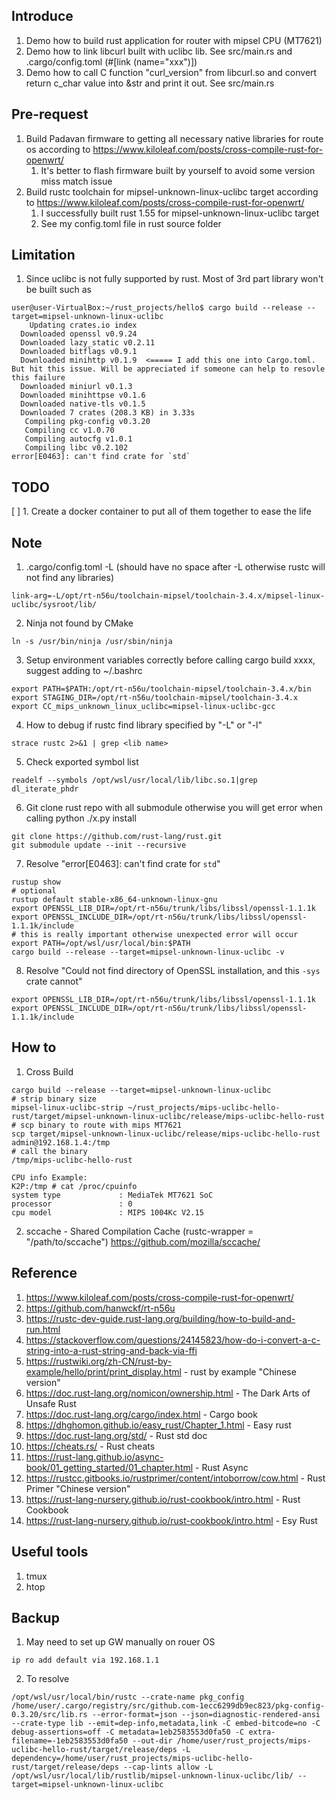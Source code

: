 ## Introduce
1. Demo how to build rust application for router with mipsel CPU (MT7621)
2. Demo how to link libcurl built with uclibc lib. See src/main.rs and .cargo/config.toml (#[link (name="xxx")])
3. Demo how to call C function "curl_version" from libcurl.so and convert return c_char value into &str and print it out. See src/main.rs

## Pre-request
1. Build Padavan firmware to getting all necessary native libraries for route os according to https://www.kiloleaf.com/posts/cross-compile-rust-for-openwrt/
   1. It's better to flash firmware built by yourself to avoid some version miss match issue
2. Build rustc toolchain for mipsel-unknown-linux-uclibc target according to https://www.kiloleaf.com/posts/cross-compile-rust-for-openwrt/
   1. I successfully built rust 1.55 for mipsel-unknown-linux-uclibc target
   2. See my config.toml file in rust source folder

## Limitation
1. Since uclibc is not fully supported by rust. Most of 3rd part library won't be built such as
```
user@user-VirtualBox:~/rust_projects/hello$ cargo build --release --target=mipsel-unknown-linux-uclibc
    Updating crates.io index
  Downloaded openssl v0.9.24
  Downloaded lazy_static v0.2.11
  Downloaded bitflags v0.9.1
  Downloaded minihttp v0.1.9  <===== I add this one into Cargo.toml. But hit this issue. Will be appreciated if someone can help to resovle this failure
  Downloaded miniurl v0.1.3
  Downloaded minihttpse v0.1.6
  Downloaded native-tls v0.1.5
  Downloaded 7 crates (208.3 KB) in 3.33s
   Compiling pkg-config v0.3.20
   Compiling cc v1.0.70
   Compiling autocfg v1.0.1
   Compiling libc v0.2.102
error[E0463]: can't find crate for `std`
```

## TODO
[ ] 1. Create a docker container to put all of them together to ease the life

## Note

1. .cargo/config.toml -L (should have no space after -L otherwise rustc will not find any libraries)
```
link-arg=-L/opt/rt-n56u/toolchain-mipsel/toolchain-3.4.x/mipsel-linux-uclibc/sysroot/lib/
```

2. Ninja not found by CMake
```
ln -s /usr/bin/ninja /usr/sbin/ninja
```

3. Setup environment variables correctly before calling cargo build xxxx, suggest adding to ~/.bashrc
```
export PATH=$PATH:/opt/rt-n56u/toolchain-mipsel/toolchain-3.4.x/bin
export STAGING_DIR=/opt/rt-n56u/toolchain-mipsel/toolchain-3.4.x
export CC_mips_unknown_linux_uclibc=mipsel-linux-uclibc-gcc
```

4. How to debug if rustc find library specified by "-L" or "-l"
```
strace rustc 2>&1 | grep <lib name>
```

5. Check exported symbol list
```
readelf --symbols /opt/wsl/usr/local/lib/libc.so.1|grep dl_iterate_phdr
```

6. Git clone rust repo with all submodule otherwise you will get error when calling python ./x.py install
```
git clone https://github.com/rust-lang/rust.git
git submodule update --init --recursive
```

7. Resolve "error[E0463]: can't find crate for `std`"
```
rustup show
# optional
rustup default stable-x86_64-unknown-linux-gnu
export OPENSSL_LIB_DIR=/opt/rt-n56u/trunk/libs/libssl/openssl-1.1.1k
export OPENSSL_INCLUDE_DIR=/opt/rt-n56u/trunk/libs/libssl/openssl-1.1.1k/include
# this is really important otherwise unexpected error will occur
export PATH=/opt/wsl/usr/local/bin:$PATH
cargo build --release --target=mipsel-unknown-linux-uclibc -v
```

8. Resolve "Could not find directory of OpenSSL installation, and this `-sys` crate cannot"
```
export OPENSSL_LIB_DIR=/opt/rt-n56u/trunk/libs/libssl/openssl-1.1.1k
export OPENSSL_INCLUDE_DIR=/opt/rt-n56u/trunk/libs/libssl/openssl-1.1.1k/include
```

## How to

1. Cross Build
```
cargo build --release --target=mipsel-unknown-linux-uclibc
# strip binary size
mipsel-linux-uclibc-strip ~/rust_projects/mips-uclibc-hello-rust/target/mipsel-unknown-linux-uclibc/release/mips-uclibc-hello-rust
# scp binary to route with mips MT7621
scp target/mipsel-unknown-linux-uclibc/release/mips-uclibc-hello-rust admin@192.168.1.4:/tmp
# call the binary
/tmp/mips-uclibc-hello-rust

CPU info Example:
K2P:/tmp # cat /proc/cpuinfo
system type             : MediaTek MT7621 SoC
processor               : 0
cpu model               : MIPS 1004Kc V2.15
```
2. sccache - Shared Compilation Cache (rustc-wrapper = "/path/to/sccache")
   https://github.com/mozilla/sccache/

## Reference

1. https://www.kiloleaf.com/posts/cross-compile-rust-for-openwrt/
2. https://github.com/hanwckf/rt-n56u
3. https://rustc-dev-guide.rust-lang.org/building/how-to-build-and-run.html
4. https://stackoverflow.com/questions/24145823/how-do-i-convert-a-c-string-into-a-rust-string-and-back-via-ffi
5. https://rustwiki.org/zh-CN/rust-by-example/hello/print/print_display.html - rust by example "Chinese version"
6. https://doc.rust-lang.org/nomicon/ownership.html - The Dark Arts of Unsafe Rust
7. https://doc.rust-lang.org/cargo/index.html - Cargo book
8. https://dhghomon.github.io/easy_rust/Chapter_1.html - Easy rust
9. https://doc.rust-lang.org/std/ - Rust std doc
10. https://cheats.rs/ - Rust cheats
11. https://rust-lang.github.io/async-book/01_getting_started/01_chapter.html - Rust Async
12. https://rustcc.gitbooks.io/rustprimer/content/intoborrow/cow.html - Rust Primer "Chinese version"
13. https://rust-lang-nursery.github.io/rust-cookbook/intro.html - Rust Cookbook
13. https://rust-lang-nursery.github.io/rust-cookbook/intro.html - Esy Rust

## Useful tools
1. tmux
2. htop

## Backup
1. May need to set up GW manually on rouer OS
```
ip ro add default via 192.168.1.1
```
2. To resolve
```
/opt/wsl/usr/local/bin/rustc --crate-name pkg_config /home/user/.cargo/registry/src/github.com-1ecc6299db9ec823/pkg-config-0.3.20/src/lib.rs --error-format=json --json=diagnostic-rendered-ansi --crate-type lib --emit=dep-info,metadata,link -C embed-bitcode=no -C debug-assertions=off -C metadata=1eb2583553d0fa50 -C extra-filename=-1eb2583553d0fa50 --out-dir /home/user/rust_projects/mips-uclibc-hello-rust/target/release/deps -L dependency=/home/user/rust_projects/mips-uclibc-hello-rust/target/release/deps --cap-lints allow -L /opt/wsl/usr/local/lib/rustlib/mipsel-unknown-linux-uclibc/lib/ --target=mipsel-unknown-linux-uclibc
```
